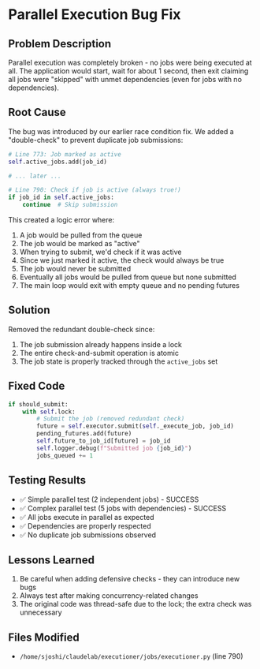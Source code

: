 # Parallel Execution Bug Fix

## Problem Description
Parallel execution was completely broken - no jobs were being executed at all. The application would start, wait for about 1 second, then exit claiming all jobs were "skipped" with unmet dependencies (even for jobs with no dependencies).

## Root Cause
The bug was introduced by our earlier race condition fix. We added a "double-check" to prevent duplicate job submissions:

```python
# Line 773: Job marked as active
self.active_jobs.add(job_id)

# ... later ...

# Line 790: Check if job is active (always true!)
if job_id in self.active_jobs:
    continue  # Skip submission
```

This created a logic error where:
1. A job would be pulled from the queue
2. The job would be marked as "active" 
3. When trying to submit, we'd check if it was active
4. Since we just marked it active, the check would always be true
5. The job would never be submitted
6. Eventually all jobs would be pulled from queue but none submitted
7. The main loop would exit with empty queue and no pending futures

## Solution
Removed the redundant double-check since:
1. The job submission already happens inside a lock
2. The entire check-and-submit operation is atomic
3. The job state is properly tracked through the `active_jobs` set

## Fixed Code
```python
if should_submit:
    with self.lock:
        # Submit the job (removed redundant check)
        future = self.executor.submit(self._execute_job, job_id)
        pending_futures.add(future)
        self.future_to_job_id[future] = job_id
        self.logger.debug(f"Submitted job {job_id}")
        jobs_queued += 1
```

## Testing Results
- ✅ Simple parallel test (2 independent jobs) - SUCCESS
- ✅ Complex parallel test (5 jobs with dependencies) - SUCCESS
- ✅ All jobs execute in parallel as expected
- ✅ Dependencies are properly respected
- ✅ No duplicate job submissions observed

## Lessons Learned
1. Be careful when adding defensive checks - they can introduce new bugs
2. Always test after making concurrency-related changes
3. The original code was thread-safe due to the lock; the extra check was unnecessary

## Files Modified
- `/home/sjoshi/claudelab/executioner/jobs/executioner.py` (line 790)